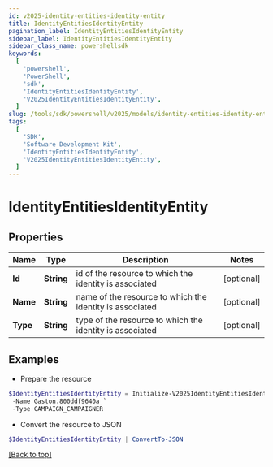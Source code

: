 ```yaml
---
id: v2025-identity-entities-identity-entity
title: IdentityEntitiesIdentityEntity
pagination_label: IdentityEntitiesIdentityEntity
sidebar_label: IdentityEntitiesIdentityEntity
sidebar_class_name: powershellsdk
keywords:
  [
    'powershell',
    'PowerShell',
    'sdk',
    'IdentityEntitiesIdentityEntity',
    'V2025IdentityEntitiesIdentityEntity',
  ]
slug: /tools/sdk/powershell/v2025/models/identity-entities-identity-entity
tags:
  [
    'SDK',
    'Software Development Kit',
    'IdentityEntitiesIdentityEntity',
    'V2025IdentityEntitiesIdentityEntity',
  ]
---
```


# IdentityEntitiesIdentityEntity

## Properties

| Name | Type | Description | Notes |
| --- | --- | --- | --- |
| **Id** | **String** | id of the resource to which the identity is associated | [optional] |
| **Name** | **String** | name of the resource to which the identity is associated | [optional] |
| **Type** | **String** | type of the resource to which the identity is associated | [optional] |

## Examples

- Prepare the resource

```powershell
$IdentityEntitiesIdentityEntity = Initialize-V2025IdentityEntitiesIdentityEntity  -Id 031034e97f094a4096c1be53f75f6b91 `
 -Name Gaston.800ddf9640a `
 -Type CAMPAIGN_CAMPAIGNER
```

- Convert the resource to JSON

```powershell
$IdentityEntitiesIdentityEntity | ConvertTo-JSON
```

[[Back to top]](#)
